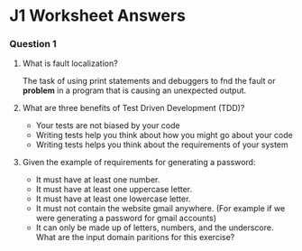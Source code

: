 # J1 Worksheet Answers

### Question 1

1. What is fault localization?

   The task of using print statements and debuggers to fnd the fault or **problem** in a program that is causing an unexpected output.

2. What are three benefits of Test Driven Development (TDD)?
   - Your tests are not biased by your code
   - Writing tests help you think about how you might go about your code
   - Writing tests helps you think about the requirements of your system

3. Given the example of requirements for generating a password:
   * It must have at least one number.
   * It must have at least one uppercase letter.
   * It must have at least one lowercase letter.
   * It must not contain the website gmail anywhere. (For example if we were generating a password for gmail accounts)
   * It can only be made up of letters, numbers, and the underscore.
   What are the input domain paritions for this exercise?
